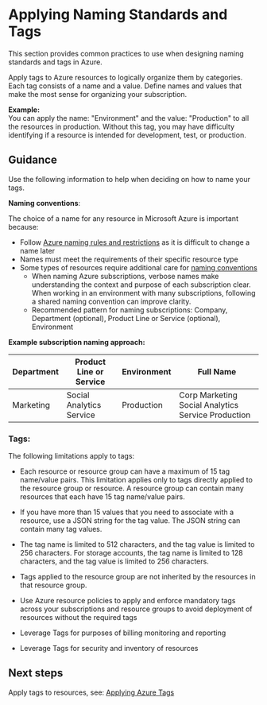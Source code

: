 # Applying Naming Standards and Tags 
This section provides common practices to use when designing naming standards and tags in Azure. 
<bd />
<bd />

Apply tags to Azure resources to logically organize them by categories. Each tag consists of a name and a value. Define names and 
values that make the most sense for organizing your subscription.  


**Example:**  
You can apply the name: "Environment" and the value: "Production" to all the resources in production. Without this tag, 
you may have difficulty identifying if a resource is intended for development, test, or production.  
<bd />
<bd />

## Guidance
Use the following information to help when deciding on how to name your tags.

**Naming conventions**:   

The choice of a name for any resource in Microsoft Azure is important because:  

  - Follow [Azure naming rules and restrictions](https://docs.microsoft.com/en-us/azure/architecture/best-practices/naming-conventions#naming-rules-and-restrictions) as it is difficult to change a name later 
  - Names must meet the requirements of their specific resource type 
  - Some types of resources require additional care for [naming conventions](https://docs.microsoft.com/en-us/azure/architecture/best-practices/naming-conventions#naming-rules-and-restrictions) 
      - When naming Azure subscriptions, verbose names make understanding the context and purpose of each subscription clear. 
  When working in an environment with many subscriptions, following a shared naming convention can improve clarity. 
      - Recommended pattern for naming subscriptions: Company, Department (optional), Product Line or Service (optional), Environment
      
 **Example subscription naming approach:** 

   | __Department__ | __Product Line or Service__ | __Environment__ | __Full Name__ |
   |------------------------------|----------------------------|----------------------------|----------------------------|
   | Marketing   | Social Analytics Service   |  Production   |  Corp Marketing Social Analytics Service Production  | 
 

### Tags:  

The following limitations apply to tags: 

   - Each resource or resource group can have a maximum of 15 tag name/value pairs. This limitation applies only to tags directly 
   applied to the resource group or resource. A resource group can contain many resources that each have 15 tag name/value 
   pairs. 

   - If you have more than 15 values that you need to associate with a resource, use a JSON string for the tag value. The JSON string 
   can contain many tag values. 

   - The tag name is limited to 512 characters, and the tag value is limited to 256 characters. For storage accounts, the tag name is 
   limited to 128 characters, and the tag value is limited to 256 characters. 

   - Tags applied to the resource group are not inherited by the resources in that resource group. 

   - Use Azure resource policies to apply and enforce mandatory tags across your subscriptions and resource groups to avoid 
   deployment of resources without the required tags 

   - Leverage Tags for purposes of billing monitoring and reporting 

   - Leverage Tags for security and inventory of resources  



## Next steps 


Apply tags to resources, see:  [Applying Azure Tags](4.1-Applying-Azure-Tags.md)  





 
